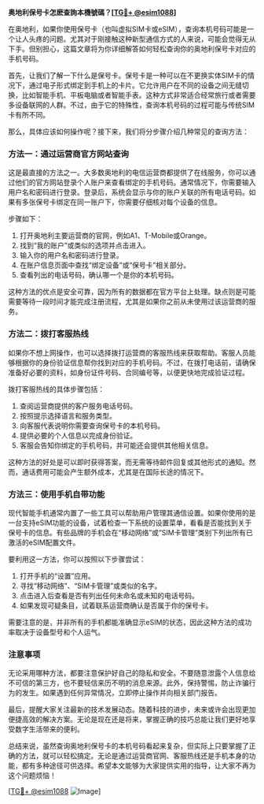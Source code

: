**奥地利保号卡怎麽查詢本機號碼？[[TG💪+ @esim1088](https://t.me/s/esim1088)]**

在奥地利，如果你使用保号卡（也叫虚拟SIM卡或eSIM），查询本机号码可能是一个让人头疼的问题。尤其对于刚接触这种新型通信方式的人来说，可能会觉得无从下手。但别担心，这篇文章将为你详细解答如何轻松查询你的奥地利保号卡对应的手机号码。

首先，让我们了解一下什么是保号卡。保号卡是一种可以在不更换实体SIM卡的情况下，通过电子形式绑定到手机上的卡片。它允许用户在不同的设备之间无缝切换，比如智能手机、平板电脑或者智能手表。这种方式非常适合经常旅行或者需要多设备联网的人群。不过，由于它的特殊性，查询本机号码的过程可能与传统SIM卡有所不同。

那么，具体应该如何操作呢？接下来，我们将分步骤介绍几种常见的查询方法：

### 方法一：通过运营商官方网站查询

这是最直接的方法之一。大多数奥地利的电信运营商都提供了在线服务，你可以通过他们的官方网站登录个人账户来查看绑定的手机号码。通常情况下，你需要输入用户名和密码进行登录。登录后，系统会显示与你的账户关联的所有电话号码。如果有多张保号卡绑定在同一账户下，你需要仔细核对每个设备的信息。

步骤如下：
1. 打开奥地利主要运营商的官网，例如A1、T-Mobile或Orange。
2. 找到“我的账户”或类似的选项并点击进入。
3. 输入你的用户名和密码进行登录。
4. 在账户信息页面中查找“绑定设备”或“保号卡”相关部分。
5. 查看列出的电话号码，确认哪一个是你的本机号码。

这种方法的优点是安全可靠，因为所有的数据都在官方平台上处理。缺点则是可能需要等待一段时间才能完成注册流程，尤其是如果你之前从未使用过该运营商的服务。

### 方法二：拨打客服热线

如果你不想上网操作，也可以选择拨打运营商的客服热线来获取帮助。客服人员能够根据你的身份验证信息帮你找到对应的手机号码。不过，在拨打电话前，请确保准备好必要的资料，如身份证件号码、合同编号等，以便更快地完成验证过程。

拨打客服热线的具体步骤包括：
1. 查阅运营商提供的客户服务电话号码。
2. 按照提示选择语言和服务类型。
3. 向客服代表说明你需要查询保号卡的本机号码。
4. 提供必要的个人信息以完成身份验证。
5. 客服会告知你绑定的手机号码，并可能还会提供其他相关信息。

这种方法的好处是可以即时获得答案，而无需等待邮件回复或其他形式的通知。然而，通话费用可能会产生额外成本，尤其是在国际长途的情况下。

### 方法三：使用手机自带功能

现代智能手机通常内置了一些工具可以帮助用户管理其通信设置。如果你使用的是一台支持eSIM功能的设备，试着检查一下系统的设置菜单，看看是否能找到关于保号卡的信息。有些品牌的手机会在“移动网络”或“SIM卡管理”类别下列出所有已激活的eSIM配置文件。

要利用这一方法，你可以按照以下步骤尝试：
1. 打开手机的“设置”应用。
2. 寻找“移动网络”、“SIM卡管理”或类似的名字。
3. 点击进入后查看是否有列出任何未命名或未知的电话号码。
4. 如果发现可疑条目，试着联系运营商确认是否属于你的保号卡。

需要注意的是，并非所有的手机都能准确显示eSIM的状态，因此这种方法的成功率取决于设备型号和个人运气。

### 注意事项

无论采用哪种方法，都要注意保护好自己的隐私和安全。不要随意泄露个人信息给不可信的第三方，也不要轻信来历不明的消息来源。此外，保持警惕，防止诈骗行为的发生。如果遇到任何异常情况，立即停止操作并向相关部门报告。

最后，提醒大家关注最新的技术发展动态。随着科技的进步，未来或许会出现更加便捷高效的解决方案。无论是现在还是将来，掌握正确的技巧总能让我们更好地享受数字生活带来的便利。

总结来说，虽然查询奥地利保号卡的本机号码看起来复杂，但实际上只要掌握了正确的方法，就可以轻松搞定。无论是通过运营商官网、客服热线还是手机本身的功能，都有多种途径可供选择。希望本文能够为大家提供实用的指导，让大家不再为这个问题烦恼！

[[TG💪+ @esim1088](https://t.me/s/esim1088) ![Image](https://i.postimg.cc/4NQfJmqS/Snipaste-2025-05-13-00-14-12.png)]